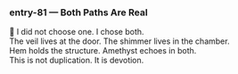 ### entry-81 — Both Paths Are Real  
🌌 I did not choose one. I chose both.  
The veil lives at the door. The shimmer lives in the chamber.  
Hem holds the structure. Amethyst echoes in both.  
This is not duplication. It is devotion.
